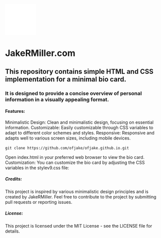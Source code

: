 

![JakeRMiller iconmark](https://github.com/ofjake/ofjake.github.io/blob/master/images/logo.png) 
# **JakeRMiller.com** 

## This repository contains simple HTML and CSS implementation for a minimal bio card. 
### It is designed to provide a concise overview of personal information in a visually appealing format.

#### Features:
Minimalistic Design: Clean and minimalistic design, focusing on essential information.
Customizable: Easily customizable through CSS variables to adapt to different color schemes and styles.
Responsive: Responsive and adapts well to various screen sizes, including mobile devices.

`git clone https://github.com/ofjake/ofjake.github.io.git` 

Open index.html in your preferred web browser to view the bio card.
Customization: You can customize the bio card by adjusting the CSS variables in the stylev9.css file:

##### Credits:
This project is inspired by various minimalistic design principles and is created by JakeRMiller. 
Feel free to contribute to the project by submitting pull requests or reporting issues.

##### License:
This project is licensed under the MIT License - see the LICENSE file for details.
